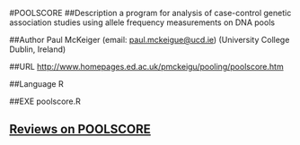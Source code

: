 #POOLSCORE
##Description
a program for analysis of case-control genetic association studies using allele frequency measurements on DNA pools

##Author
Paul McKeiger (email: paul.mckeigue@ucd.ie) (University College Dublin, Ireland)

##URL
http://www.homepages.ed.ac.uk/pmckeigu/pooling/poolscore.htm

##Language
R

##EXE
poolscore.R


## [Reviews on POOLSCORE](https://github.com/gaow/genetic-analysis-software/issues/411)